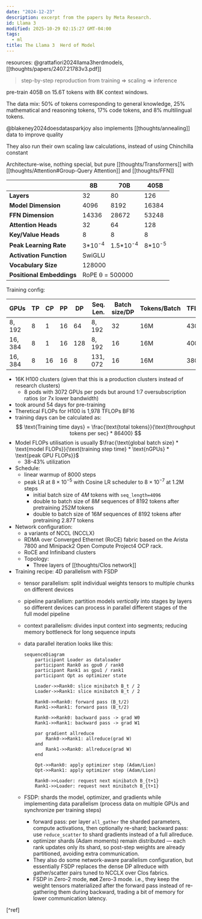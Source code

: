 ```yaml
---
date: "2024-12-23"
description: excerpt from the papers by Meta Research.
id: Llama 3
modified: 2025-10-29 02:15:27 GMT-04:00
tags:
  - ml
title: The Llama 3  Herd of Model
---
```


resources: @grattafiori2024llama3herdmodels, [[thoughts/papers/2407.21783v3.pdf]]

> step-by-step reproduction from training => scaling => inference

pre-train 405B on 15.6T tokens with 8K context windows.

The data mix: 50% of tokens corresponding to general knowledge, 25% mathematical and reasoning tokens, 17% code tokens, and 8% multilingual tokens.

@blakeney2024doesdatasparkjoy also implements [[thoughts/annealing]] data to improve quality

They also run their own scaling law calculations, instead of using Chinchilla constant

Architecture-wise, nothing special, but pure [[thoughts/Transformers]] with [[thoughts/Attention#Group-Query Attention]] and [[thoughts/FFN]]

<table>
  <thead>
    <tr>
      <th></th>
      <th><strong>8B</strong></th>
      <th><strong>70B</strong></th>
      <th><strong>405B</strong></th>
    </tr>
  </thead>
  <tbody>
    <tr>
      <td><strong>Layers</strong></td>
      <td>32</td>
      <td>80</td>
      <td>126</td>
    </tr>
    <tr>
      <td><strong>Model Dimension</strong></td>
      <td>4096</td>
      <td>8192</td>
      <td>16384</td>
    </tr>
    <tr>
      <td><strong>FFN Dimension</strong></td>
      <td>14336</td>
      <td>28672</td>
      <td>53248</td>
    </tr>
    <tr>
      <td><strong>Attention Heads</strong></td>
      <td>32</td>
      <td>64</td>
      <td>128</td>
    </tr>
    <tr>
      <td><strong>Key/Value Heads</strong></td>
      <td>8</td>
      <td>8</td>
      <td>8</td>
    </tr>
    <tr>
      <td><strong>Peak Learning Rate</strong></td>
      <td>3*10<sup>-4</sup></td>
      <td>1.5*10<sup>-4</sup></td>
      <td>8*10<sup>-5</sup></td>
    </tr>
    <tr>
      <td><strong>Activation Function</strong></td>
      <td colspan="3">SwiGLU</td>
    </tr>
    <tr>
      <td><strong>Vocabulary Size</strong></td>
      <td colspan="3">128000</td>
    </tr>
    <tr>
      <td><strong>Positional Embeddings</strong></td>
      <td colspan="3">RoPE θ = 500000</td>
    </tr>
  </tbody>
</table>

Training config:

| **GPUs**   | **TP** | **CP** | **PP** | **DP** | **Seq. Len.** | **Batch size/DP** | **Tokens/Batch** | **TFLOPs/GPU** | **BF16 MFU** |
| ---------- | ------ | ------ | ------ | ------ | ------------- | ----------------- | ---------------- | -------------- | ------------ |
| $8{,}192$  | $8$    | $1$    | $16$   | $64$   | $8{,}192$     | $32$              | $16\mathrm{M}$   | $430$          | $43\%$       |
| $16{,}384$ | $8$    | $1$    | $16$   | $128$  | $8{,}192$     | $16$              | $16\mathrm{M}$   | $400$          | $41\%$       |
| $16{,}384$ | $8$    | $16$   | $16$   | $8$    | $131{,}072$   | $16$              | $16\mathrm{M}$   | $380$          | $38\%$       |

- 16K H100 clusters (given that this is a production clusters instead of research clusters)
  - 8 pods with 3072 GPUs per pods but around 1:7 oversubscription ratios (or 7x lower bandwidth)
- took around 54 days for pre-training
- Theretical FLOPs for H100 is 1,978 TFLOPs BF16
- training days can be calculated as:
  $$
  \text{Training time days} = \frac{\text{total tokens}}{\text{throughput tokens per sec} * 86400}
  $$
- Model FLOPs utilisation is usually $\frac{\text{global batch size} * \text{model FLOPs}}{\text{training step time} * \text{nGPUs} * \text{peak GPU FLOPs}}$
  - 38-43% utilization
- Schedule:
  - linear warmup of 8000 steps
  - peak LR at $8 \times 10^{-5}$ with Cosine LR scheduler to $8 \times 10^{-7}$ at 1.2M steps
    - initial batch size of $4M$ tokens with `seq_length=4096`
    - double to batch size of $8M$ sequences of 8192 tokens after pretraining $252M$ tokens
    - double to batch size of $16M$ sequences of 8192 tokens after pretraining $2.87T$ tokens
- Network configuration:
  - a variants of NCCL (NCCLX)
  - RDMA over Converged Ethernet (RoCE) fabric based on the Arista 7800 and Minipack2 Open Compute Project4 OCP rack.
  - RoCE and Infiniband clusters
  - Topology:
    - Three layers of [[thoughts/Clos network]]
- Training recipe: 4D parallelism with FSDP
  - tensor parallelism: split individual weights tensors to multiple chunks on different devices
  - pipeline parallelism: partition models _vertically_ into stages by layers so different devices can process in parallel different stages of the full model pipeline
  - context parallelism: divides input context into segments; reducing memory bottleneck for long sequence inputs
  - data parallel iteration looks like this:

    ```mermaid
    sequenceDiagram
        participant Loader as dataloader
        participant Rank0 as gpu0 / rank0
        participant Rank1 as gpu1 / rank1
        participant Opt as optimizer state

        Loader->>Rank0: slice minibatch B_t / 2
        Loader->>Rank1: slice minibatch B_t / 2

        Rank0->>Rank0: forward pass (B_t/2)
        Rank1->>Rank1: forward pass (B_t/2)

        Rank0->>Rank0: backward pass -> grad W0
        Rank1->>Rank1: backward pass -> grad W1

        par gradient allreduce
            Rank0->>Rank1: allreduce(grad W)
        and
            Rank1->>Rank0: allreduce(grad W)
        end

        Opt->>Rank0: apply optimizer step (Adam/Lion)
        Opt->>Rank1: apply optimizer step (Adam/Lion)

        Rank0->>Loader: request next minibatch B_{t+1}
        Rank1->>Loader: request next minibatch B_{t+1}
    ```

  - FSDP: shards the model, optimizer, and gradients while implementing data parallelism (process data on multiple GPUs and synchronize per training steps)
    - forward pass: per layer `all_gather` the sharded parameters, compute activations, then optionally re-shard; backward pass: use `reduce_scatter` to shard gradients instead of a full allreduce.
    - optimizer shards (Adam moments) remain distributed — each rank updates only its shard, so post-step weights are already partitioned, avoiding extra communication.
    - They also do some network-aware parallelism configuration, but essentially FSDP replaces the dense DP allreduce with gather/scatter pairs tuned to NCCLX over Clos fabrics.
    - FSDP in Zero-2 mode, **not** Zero-3 mode. i.e., they keep the weight tensors materialized after the forward pass instead of re-gathering them during backward, trading a bit of memory for lower communication latency.

[^ref]
